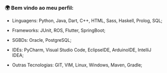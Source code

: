 ### 🌍 Bem vindo ao meu perfil: 

- Linguagens: Python, Java, Dart, C++, HTML, Sass, Haskell, Prolog, SQL;
  
- Frameworks: JUnit, ROS, Flutter, SpringBoot;

- SGBDs: Oracle, PostgreSQL;

- IDEs: PyCharm, Visual Studio Code, EclipseIDE, ArduinoIDE, IntelliJ IDEA;

- Outras Tecnologias: GIT, VIM, Linux, Windows, Maven, Gradle;


